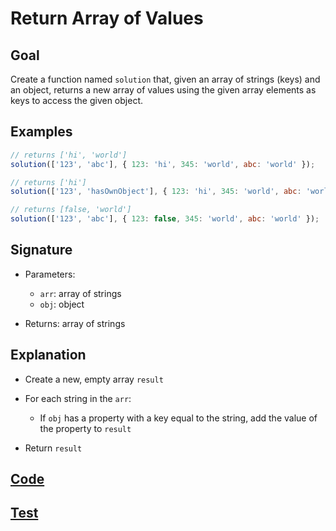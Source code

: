 # Return Array of Values

## Goal

Create a function named `solution` that, given an array of strings (keys) and an object, returns a new array of values using the given array elements as keys to access the given object.

## Examples

```js
// returns ['hi', 'world']
solution(['123', 'abc'], { 123: 'hi', 345: 'world', abc: 'world' });

// returns ['hi']
solution(['123', 'hasOwnObject'], { 123: 'hi', 345: 'world', abc: 'world' });

// returns [false, 'world']
solution(['123', 'abc'], { 123: false, 345: 'world', abc: 'world' });
```

## Signature

- Parameters:

  - `arr`: array of strings
  - `obj`: object

- Returns: array of strings

## Explanation

- Create a new, empty array `result`
- For each string in the `arr`:

  - If `obj` has a property with a key equal to the string, add the value of the property to `result`

- Return `result`

## [Code](index.js)

## [Test](index.test.js)

